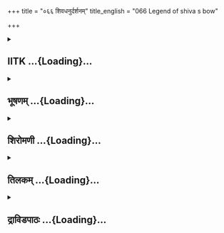 +++
title = "०६६ शिवधनुर्दर्शनम्"
title_english = "066 Legend of shiva s bow"

+++
<div caption="श्रीराम-हरिसीताराममूर्ति-घनपाठिभ्यां वचनम्" class="audioEmbed" src="https://archive.org/download/Ramayana-recitation-Sriram-harisItArAmamUrti-Ghanapaati-v2/Kanda_1/Kanda_1_BK-066-Shiva_Dhanur_Dharshanam.mp3"></div>

<div class="js_include collapsed" newlevelforh1="2" title="IITK" unfilled url="/purANam/rAmAyaNam/audIchya-pAThaH/iitk/1_bAlakANDam/05-svayaMvaraH/066_shivadhanurdarshanam.md">
<details><summary><h2>IITK ...{Loading}...</h2></summary>

King Janaka honours Viswamitra, Rama and Lakshmana--narrates the story
about the bow of Mahadeva--declares he would give Sita in marriage to
Rama if he strings the bow.



### श्लोकः
#### मूलम्
ततः प्रभाते विमले कृतकर्मा नराधिपः।  
विश्वामित्रं महात्मानं आजुहाव सराघवम्॥1.66.1॥

#### शब्दार्थः
ततः thereafter, विमले in the pure light, प्रभाते of dawn, नराधिपः king, कृतकर्मा having performed daily devotions, सराघवम् together with two Raghavas, महात्मानम् magnanimous Visvamitra, आजुहाव invited.

#### आङ्ग्लानुवादः
The day dawned bright and clear when the king (Janaka) performed his daily routine rites and welcomed the great Viswamitra with the two Raghavas (Rama and Lakshmana).



### श्लोकः
#### मूलम्
तमर्चयित्वा धर्मात्मा शास्त्रदृष्टेन कर्मणा।  
राघवौ च महात्मानौ तदा वाक्यमुवाच ह॥1.66.2॥

#### शब्दार्थः
धर्मात्मा virtuous Janaka, तम् that, Visvamitra, महात्मानौ magnanimous, राघवौ च Rama and Lakshmana, शास्त्रदृष्टेन in accordance with scriptures, कर्मणा acts, अर्चयित्वा having paid homage, तदा then, वाक्यम् words, उवाच ह spoke.

#### आङ्ग्लानुवादः
The virtuous Janaka paid respects to Viswamitra and the highsouled Rama and Lakshmana in accordance with the sastras and spokeः



### श्लोकः
#### मूलम्
भगवन् स्वागतं तेऽस्तु किं करोमि तवानघ।  
भवानाज्ञापयतु मामाज्ञाप्यो भवता ह्यहम्॥1.66.3॥

#### शब्दार्थः
भगवन् O Venerable one, ते to you, स्वागतम् अस्तु welcome, अनघ O Sinless one, तव to you, किम् करोमि what shall I do, भवान् you, माम् me, आज्ञापयतु my command, अहम् I, भवता by you, आज्ञाप्यः हि worthy of being commanded.

#### आङ्ग्लानुवादः
"Welcome, O Venerable one O Irreproachable one what can I do for you? Worthy of being commanded, I seek your orders.



### श्लोकः
#### मूलम्
एवमुक्तस्स धर्मात्मा जनकेन महात्मना।  
प्रत्युवाच मुनिर्वीरं वाक्यं वाक्यविशारदः॥1.66.4॥

#### शब्दार्थः
महात्मना by the magnanimous, जनकेन by Janaka, एवम् thus, उक्तः having been spoken, धर्मात्मा virtuous, वाक्यविशारदः wellversed in speech, सः that, मुनिः ascetic, वीरम्  addressing that warrior, वाक्यम् words, प्रत्युवाच replied.

#### आङ्ग्लानुवादः
At the words of the magnanimous Janaka, the virtuous sage wellversed in speech replied to the heroic kingः



### श्लोकः
#### मूलम्
पुत्रौ दशरथस्येमौ क्षत्रियौ लोकविश्रुतौ।  
द्रुष्टुकामौ धनु श्श्रेष्ठं यदेतत्वयि तिष्ठति॥1.66.5॥

#### शब्दार्थः
दशरथस्य Dasaratha's, पुत्रौ sons, क्षत्रियौ kshatriyas, लोकविश्रुतौ renowned in the world, इमौ these two, यत् धनुः श्रेष्ठम् that great bow,  त्वयि in you, तिष्ठति remaining, एतत् that one, द्रुष्टुकामौ are eager to see.

#### आङ्ग्लानुवादः
Dasaratha's sons, (Rama and Lakshmana), kshatriyas renowned in the world are eager to see that great bow in your possession.



### श्लोकः
#### मूलम्
एतद्दर्शय भद्रं ते कृतकामौ नृपात्मजौ।  
दर्शनादस्य धनुषो यथेष्टं प्रतियास्यतः॥1.66.6॥

#### शब्दार्थः
एतत् this bow, दर्शय show, ते भद्रं prosperity to you, अस्य धनुषः this bow's, दर्शनात् on seeing it, कृतकामौ having fulfilled their desire, नृपात्मजौ these two princes, यथेष्टम् as they wish, प्रतियास्यतः will return.

#### आङ्ग्लानुवादः
Be blessed. Show this great bow to the princes. This is their desire. Once it is fulfilled, they will go back.



### श्लोकः
#### मूलम्
एवमुक्तस्तु जनकः प्रत्युवाच महामुनिम्।  
श्रूयतामस्य धनुषो यदर्थमिह तिष्ठति॥1.66.7॥

#### शब्दार्थः
एवम् thus, उक्तः having been addressed, जनकः Janaka, महामुनिम् mighty ascetic, प्रत्युवाच replied, इह here, यदर्थम् what for, तिष्ठति deposited, अस्य this, धनुषः an account of bow, श्रूयताम् let it be heard.

#### आङ्ग्लानुवादः
Thus addressed by the mighty ascetic Janaka replied, "I shall tell you how this bow came to be deposited here".



### श्लोकः
#### मूलम्
देवरात इति ख्यातो निमेष्षष्ठो महीपतिः।  
न्यासोऽयं तस्य भगवन् हस्ते दत्तो महात्मना॥1.66.8॥

#### शब्दार्थः
भगवन् O Adorable one,  निमेः from Nimi, षष्ठः sixth one in generation, देवरात इति named Devarata, ख्यातः famous, महीपतिः इति (was) a king, सः अयम् this bow, तस्य that king's, हस्ते in the hands, न्यासः in trust, महात्मना by exalted (Shiva), दत्तः given.

#### आङ्ग्लानुवादः
"O Adorable one there was a famous king named Devarata, sixth in line from Nimi. This bow was kept with him in trust by the exalted lord (Shiva).



### श्लोकः
#### मूलम्
दक्षयज्ञवधे पूर्वं धनुरायम्य वीर्यवान्।  
रुद्रस्तु त्रिदशान् रोषात्सलीलमिदमब्रवीत्॥1.66.9॥

#### शब्दार्थः
पूर्वम् formerly, दक्षयज्ञवधे at the time of destruction of Daksha's sacrifice, वीर्यवान् possessing great prowess, रुद्रः Rudra, धनुः bow, आयम्य lifting, त्रिदशान् addressing devatas, रोषात् from anger, सलीलम् sportively, इदम् these words, अब्रवीत् spoke.

#### आङ्ग्लानुवादः
Earlier at the time of destruction of Daksha's sacrifice, Rudra endowed with  great  
prowess lifted this bow sportively and spoke to the gods.



### श्लोकः
#### मूलम्
यस्माद्भागार्थिनो भागान्नाकल्पयत मे सुराः।  
वराङ्गाणि महार्हाणि धनुषा शातयामि वः॥1.66.10॥

#### शब्दार्थः
सुराः O Devatas, भागार्थिनः desiring your share, मे to me, यस्मात् for which reason, भागान् share, नाकल्पयत did not provide, वः your, महार्हाणि highly worthy, वराङ्गाणि beautiful  limbs, धनुषा with bow, शातयामि sever.

#### आङ्ग्लानुवादः
'O gods in your anxiety to partake your share of the sacrifie, you have failed to provide mine in the sacrificial offerings. Therefore, I shall sever your jewelled heads and beautiful limbs with this bow'.



### श्लोकः
#### मूलम्
ततो विमनसस्सर्वे देवा वै मुनिपुङ्गव।  
प्रसादयन्ति देवेशं तेषां प्रीतोऽभवद्भवः॥1.66.11॥

#### शब्दार्थः
मुनिपुङ्गव O Eminent ascetic, ततः thereater, सर्वे all, देवाः devatas, विमनसः with dejected  minds, देवेशम् lord of devatas, Siva, प्रसादयन्ति propitiated, भवः Siva, तेषाम् in their matter, प्रीतः अभवत् was pleased.

#### आङ्ग्लानुवादः
"O Eminent ascetic thereafter all the gods with agitated minds propitiated lord of the gods, Siva and he was pleased with them.



### श्लोकः
#### मूलम्
प्रीतियुक्तस्स सर्वेषां ददौ तेषां महात्मनाम्।  
तदेतद्देवदेवस्य धनूरत्नं महात्मनः।  
न्यासभूतं तदा न्यस्तमस्माकं पूर्व के विभो॥1.66.12॥

#### शब्दार्थः
सः Maheswara, प्रीतियुक्तः wellpleased, तेषाम् महात्मनाम् with those magnanimous ones, ददौ gave, विभो O Lord, महात्मनः of the exalted, देवदेवस्य lord of devatas, Siva's, तत् एतत्  धनूरत्नम् that gem of weapons, तदा then, अस्माकम् our, पूर्वके with the ancestor, न्यासभूतम् in trust, न्यस्तम् deposited.

#### आङ्ग्लानुवादः
O Lord that gem of a bow belonging to Siva was given to the great gods who in turn got it deposited in trust with our ancestor.



### श्लोकः
#### मूलम्
अथ मे कृषतः क्षेत्रं लाङ्गूलादुत्थिता मया।  
क्षेत्रं शोधयता लब्धा नाम्ना सीतेति विश्रुता॥1.66.13॥

#### शब्दार्थः
अथ thereafter, मे my, क्षेत्रम् the sacrificial ground, कृषतः while I was ploughing, लाङ्गूलात् by the blade of plough, उत्थिता lifted, नाम्ना by name, सीतेति Sita, विश्रुता wellknown, क्षेत्रम् that sacrificial ground, शोधयता purifying, मया by me, लब्धा obtained.

#### आङ्ग्लानुवादः
Thereupon while I was ploughing and cleaing the (sacrificial) ground, Sita, a wellknown name, was lifted up by the blade of the plough. Thus she was obtained by  
me.



### श्लोकः
#### मूलम्
भूतलादुत्थिता सा तु व्यवर्धत ममात्मजा।  
वीर्यशुल्केति मे कन्या स्थापितेयमयोनिजा॥1.66.14॥

#### शब्दार्थः
भूतलात् from the earth, उत्थिता has arisen, सा she, मम my, आत्मजा daughter, व्यवर्धत grew, अयोनिजा not born through womb (without mother), इयम् this, कन्या this maiden, वीर्यशुल्का prowess as marriage present, मे by me, स्थापिता established.

#### आङ्ग्लानुवादः
Arisen from the earth and not from a mother's womb, she grew up as my daughter. I made a stipulation that (this shall be the means to win this maiden as a gift) this shall be given in marriage only to the prince whose prowess is fully tried.



### श्लोकः
#### मूलम्
भूतलादुत्थितां तां तु वर्धमानां ममात्मजाम्।  
वरयामासुरागम्य राजानो मुनिपुंगव॥1.66.15॥

#### शब्दार्थः
मुनिपुङ्गव O Eminent ascetic, भूतलात् from the earth, उत्थिताम् arisen, वर्धमानां growing, ताम् that, आत्मजाम् my daughter, राजानः kings, आगम्य having arrived, वरयामासुः had sought.

#### आङ्ग्लानुवादः
O Eminent ascetic arisen from the earth and reared as my daughter, she has been sought after in marriage by many princes.



### श्लोकः
#### मूलम्
तेषां वरयतां कन्यां सर्वेषां पृथिवीक्षिताम्।  
वीर्यशुल्केति भगवन् न ददामि सुतामहम्॥1.66.16॥

#### शब्दार्थः
भगवन् O Worshipful one, तेषाम् सर्वेषाम् for all those, पृथिवीक्षिताम् monarchs, कन्याम् maiden,  वरयताम् seeking, वीर्यशुल्केति prowess as marriage offer, so, अहम् I, सुताम् daughter, न ददामि do not give.

#### आङ्ग्लानुवादः
O Worshipful one all those monarchs sought this maiden but I did not offer my daughter saying that the 'marriage offer' could be made only through the tried and tested prowess of a suitor.



### श्लोकः
#### मूलम्
ततस्सर्वे नृपतयस् समेत्य मुनिपुंगव।  
मिथिलामभ्युपागम्य वीर्यजिज्ञासवस्तदा॥1.66.17॥

#### शब्दार्थः
मुनिपुङ्गव O Preeminent among ascetics, ततः afterwards, सर्वे all, नृपतयः kings, समेत्य met together, तदा then, वीर्यजिज्ञासवः desirous of testing their prowess, मिथिलाम् to  Mithila, अभ्युपागम्य having come.

#### आङ्ग्लानुवादः
O Preeminent among ascetics thereafter many kings together came to Mithila to test their prowess.



### श्लोकः
#### मूलम्
तेषां जिज्ञासमानानां वीर्यं धनुरुपाहृतम्।  
न शेकुर्ग्रहणे तस्य धनुषस्तोलनेऽपि वा॥1.66.18॥

#### शब्दार्थः
वीर्यम् their strength, जिज्ञासमानानाम् of those who were curious to know, तेषाम् for them, धनुः bow, उपाहृतम् has been brought, तस्य that, धनुषः bow's, ग्रहणे in grasp, तोलनेऽपि in lifting (and measuring its weight), न शेकुः not competent.

#### आङ्ग्लानुवादः
The bow was brought and placed before those who were curious to test their strength  
but none was able to grasp or lift the bow.



### श्लोकः
#### मूलम्
तेषां वीर्यवतां वीर्यमल्पं ज्ञात्वा महामुने ।  
प्रत्याख्याता नृपतयस्तन्निबोध तपोधन॥1.66.19॥

#### शब्दार्थः
महामुने O Mighty ascetic, तेषाम् वीर्यवताम् of those mighty kings', वीर्यम् strength, अल्पम् little, ज्ञात्वा after recognising, नृपतयः kings, प्रत्याख्याताः have been rejected, तपोधन O Maharshi, तत् that point, निबोध come to know.

#### आङ्ग्लानुवादः
O great ascetic I knew those mighty kings had little strength, so rejected them.



### श्लोकः
#### मूलम्
ततः परमकोपेन राजानो नृपपुङ्गव।  
न्यरुंधन्मिथिलां सर्वे वीर्यसंदेहमागताः॥1.66.20॥

#### शब्दार्थः
मुनिपुङ्गव O Mighty ascetic, ततः thereafter, सर्वे all, राजानः kings, वीर्यसन्देहम् entertaining doubt about their strength, आगताः have come, परमकोपेन inflammed with anger, मिथिलाम् Mithila, न्यरुन्धन् surrounded.

#### आङ्ग्लानुवादः
O Mighty ascetic, thereafter all the kings doubting their own strength in stringing the bow were inflamed with anger and laid siege on Mithila.



### श्लोकः
#### मूलम्
आत्मानमवधूतं ते विज्ञाय नृपपुङ्गवाः।  
रोषेण महताऽऽविष्टाः पीडयन्मिथिलां पुरीम्॥1.66.21॥

#### शब्दार्थः
ते those, नृपपुङ्गवाः eminent kings, आत्मानम् them, अवधूतम् have been insulted, विज्ञाय knowing, महता with great, रोषेण (कोपेन) with anger, आविष्टाः filled, मिथिलां पुरीम् city of Mithila, पीडयन् while tormenting.

#### आङ्ग्लानुवादः
Those eminent kings felt humiliated. Inflamed with anger, they tormented the city of Mithila.



### श्लोकः
#### मूलम्
ततस्संवत्सरे पूर्णे क्षयं यातानि सर्वशः।  
साधनानि मुनिश्रेष्ठ ततोऽहं भृशदुःखितः॥1.66.22॥

#### शब्दार्थः
मुनिश्रेष्ठ O Best among ascetics, ततः afterwards, संवत्सरे when one year, पूर्णे was completed, सर्वशः from every where, साधनानि all means of living, क्षयं यातानि were deteriorated, ततः thereafter, अहम् I, भृशदुःखितः was greatly aggrieved.

#### आङ्ग्लानुवादः
O Best among ascetics thus one year passed. Everywhere in the city all the means of living were exhausted. I felt deeply sad over this situation.



### श्लोकः
#### मूलम्
ततो देवगणान् सर्वान् तपसाऽहं प्रसादयम्।  
ददुश्च परमप्रीता श्चतुरङ्गबलं सुराः॥1.66.23॥

#### शब्दार्थः
ततः thereafter, अहम् I, तपसा by austerities, सर्वान् all, देवगणान् multitude of devatas, प्रसादयम् propitiated them, सुराः devatas, परमप्रीताः were highly pleased, चतुरङ्गबलम् (divine) army of four divisions, ददुः gave.

#### आङ्ग्लानुवादः
Thereafter, I propitiated the gods by my austerities. Highly pleased, they gave me an army of four divisions (chariots, elephants, horses and infantry ).



### श्लोकः
#### मूलम्
ततो भग्ना नृपतयो हन्यमाना दिशो ययुः।  
अवीर्या वीर्यसन्दिग्धास् सामात्याः पापकर्मणः॥1.66.24॥

#### शब्दार्थः
ततः thereafter, अवीर्याः those without energy, वीर्यसन्दिग्धाः doubtful about their energy, पापकर्मणः the wicked, नृपतयः kings, हन्यमानाः were being beaten, भग्नाः broken, सामात्याः with their ministers, दिशः in different directions, ययुः fled away.

#### आङ्ग्लानुवादः
Then those wicked kings who were exhausted were doubtful about their energy. They were beaten and defeated. They fled away along with their ministers in different directions.



### श्लोकः
#### मूलम्
तदेतन्मुनिशार्दूल धनुः परमभास्वरम्।  
रामलक्ष्मणयोश्चापि दर्शयिष्यामि सुव्रत॥1.66.25॥

#### शब्दार्थः
सुव्रत one faithful to vows, मुनिशार्दूल O Best among ascetics, तत् एतत् परमभास्वरम् his highly effulgent, धनुः bow, रामलक्ष्मणयोश्चापि for Rama and Lakshmana also, दर्शयिष्यामि will show.

#### आङ्ग्लानुवादः
O Sage you are a tiger among asceties, you are faithful to your vows, I shall show this effulgent bow to your Rama and Lakshmana .



### श्लोकः
#### मूलम्
यद्यस्य धनुषो रामः कुर्यादारोपणं मुने।  
सुतामयोनिजां सीतां दद्यां दाशरथेरहम्॥1.66.26॥

#### शब्दार्थः
मुने O Sage, रामः Rama, अस्य this, धनुषः bow's, आरोपणम् lifting, कुर्याद्यदि if he could do, अयोनिजाम् this girl born without a mother, सुताम् daughter, सीताम् Sita, अहम् I, दाशरथेः for Rama, दद्याम् shall give.

#### आङ्ग्लानुवादः
O Sage if Rama could lift and string this bow I shall give my daughter Sita, not born from a woman, to him (son of Dasaratha)".  

### समाप्तिः
 श्रीमद्रामायणे वाल्मीकीय आदिकाव्ये बालकाण्डे षट्षष्टितमस्सर्गः॥  
Thus ends the sixtysixth sarga of Balakanda of the holy Ramayana the first epic composed by sage Valmiki.

</details>
</div>
<div class="js_include collapsed" newlevelforh1="2" title="भूषणम्" unfilled url="/purANam/rAmAyaNam/audIchya-pAThaH/TIkA/bhUShaNa_iitk/1_bAlakANDam/05-svayaMvaraH/066_shivadhanurdarshanam.md">
<details><summary><h2>भूषणम् ...{Loading}...</h2></summary>



ततः प्रभाते विमले कृतकर्मा नराधिपः ।  

विश्वामित्रं महात्मानमाजुहाव सराघवम्  ॥  १।६६।१  ॥   

एवं स्वमातृशापमोचनघटकत्वकृतोपकारस्मृत्या शतानन्दप्रतिपादितेन
प्रासङ्गिकेन विश्वामित्रचरित्रेण उपकारकगुरुवैभवो ज्ञेयः, कामक्रोधौ
सर्वदा दुर्निरोधौ, जितकामक्रोध एव ब्राह्मणोत्तमः, ब्राह्मण्यं च न
सुलभम्, ब्रह्मविदपचारः सर्वारम्भनिरोधकः इत्यादिव्यञ्जितमिति
प्रबन्धगतवस्तुना वस्तुध्वनिः । अथ स्वयमेव समस्तजनरक्षणावसरप्रतीक्षो
भगवान् देवशरणागतिं व्याजीकृत्य रावणवघायावतीर्णस्तदवान्तरोपायभूतां
वेदवत्यवतारे स्वतः कृतसङ्कल्पां लक्ष्मीं तुल्यशीलवयोवृत्ताभिजनैव कन्या
वरणीयेत्यमुमर्थविशेषं प्रवर्तयिष्यन् जनककुले ऽवतार्य तत्परिणयनाय
प्रवृत्तस्तत्प्रीणनाय ताटकाताटकेयादिदुष्टवधं
कौशिकाध्वरत्राणाहल्याशापमोक्षादिरूपं शिष्टपरिपालनं च विधाय
साक्षात्सीतालाभोपायाय यतत इत्याह--ततः प्रभात इत्यादिना सर्गद्वयेन  ॥ 
१।६६।१  ॥   

  

तमर्चयित्वा धर्मात्मा शास्त्रदृष्टेन कर्मणा ।  

राघवौ च महात्मानौ तदा वाक्यमुवाच ह  ॥  १।६६।२  ॥   

भगवन् स्वागतं ते ऽस्तु किं करोमि तवानघ ।  

भवानाज्ञापयतु मामाज्ञाप्यो भवता ह्यहम्  ॥  १।६६।३  ॥   

एवमुक्तस्तु धर्मात्मा जनकेन महात्मना ।  

प्रत्युवाच मुनिर्वीरं वाक्यं वाक्यविशारदः  ॥  १।६६।४  ॥   

तमिति । राघवौ चार्चयित्वेत्यन्वयः । कर्मणा अर्घ्यप्रदानादिना  ॥  १।६६।२४
 ॥   

  

पुत्रौ दशरथस्येमौ क्षत्रियौ लोकविश्रुतौ ।  

द्रष्टुकामौ धनुःश्रेष्ठं यदेतत्त्वयि तिष्ठति  ॥  १।६६।५  ॥   

द्रष्टुकामौ, भवत इति शेषः  ॥  १।६६।५  ॥   

  

एतद्दर्शय भद्रं ते कृतकामौ नृपात्मजौ ।  

दर्शनादस्य धनुषो यथेष्टं प्रतियास्यतः  ॥  १।६६।६  ॥   

एवमुक्तस्तु जनकः प्रत्युवाच महामुनिम्  ॥  १।६६।७  ॥   

अस्य दर्शनादेव कृतकामौ भूत्वा प्रतियास्यत इत्यन्वयः  ॥  १।६६।६,७  ॥   

  

श्रूयतामस्य धनुषो यदर्थमिह तिष्ठति  ॥  १।६६।८  ॥   

श्रूयतामिति । धनुः यदर्थं यत्प्रयोजनाय । इह अस्मद्गृहे, तिष्ठति । अस्य
धनुषः तत्प्रयोजनं श्रूयतामित्यर्थः  ॥  १।६६।८  ॥   

  

देवरात इति ख्यातो निमेष्षष्ठो महीपतिः ।  

न्यासो ऽयं तस्य भगवन् हस्ते दत्तो महात्मना  ॥  १।६६।९  ॥   

निमेः जनककूटस्थस्य । न्यासः निक्षेपरूपम्  ॥  १।६६।९  ॥   

  

दक्षयज्ञवधे पूर्वं धनुरायम्य वीर्यवान् ।  

रुद्रस्तु त्रिदशान् रोषात् सलीलमिदमब्रवीत्  ॥  १।६६।१०  ॥   

उक्तमर्थं विवृणोति--दक्षेत्यादिना । आयम्य आकृष्य  ॥  १।६६।१०  ॥   

  

यस्माद्भागार्थिनो भागान्नाकल्पयत मे सुराः ।  

वराङ्गाणि महार्हाणि धनुषा शातयामि वः  ॥  १।६६।११  ॥   

भागार्थिनः स्विष्टकृदादिभागार्थिनः । मे ममेत्यन्वयः । वराङ्गाणि शिरांसि
। अत्र तस्मादित्युपस्कार्यम् । शातयामि छिनद्मि  ॥  १।६६।११  ॥   

  

ततो विमनसः सर्वे देवा वै मुनिपुङ्गव ।  

प्रसादयन्ति देवेशं तेषां प्रीतो ऽभवद्भवः  ॥  १।६६।१२  ॥   

विमनसः दीनाः । भवः रुद्रः  ॥  १।६६।१२  ॥   

  

प्रीतियुक्तः स सर्वेषां ददौ तेषां महात्मनाम् ।  

तदेतद्देवदेवस्य धनूरत्नं महात्मनः ।  

न्यासभूतं तदा न्यस्तमस्माकं पूर्वके विभो  ॥  १।६६।१३  ॥   

ददौ धनुरिति शेषः । धनूरत्नं धनुःश्रेष्ठम् । पूर्वके देवराते । न्यासभूतं
न्यस्तम्, देवैरिति शेषः  ॥  १।६६।१३  ॥   

  

अथ मे कृषतः क्षेत्रं लाङ्गलादुत्थिता मया ।  

क्षेत्रं शोधयता लब्धा नाम्ना सीतेति विश्रुता  ॥  १।६६।१४  ॥   

अथेति । अथ वृत्तान्तान्तरारम्भे । क्षेत्रं यागभूमिम् । मे कृषतः मयि
कर्षतीत्यर्थः । चयनार्थमिति शेषः । ऽलाङ्गलं पवीरवमिति द्वाभ्यामृषभेण
कृषतिऽ इत्यादिशास्त्रात् । लाङ्गलात् लाङ्गलपद्धतेरित्यर्थः । उत्थितेति,
कन्येति शेषः । सा च क्षेत्रं शोधयता मया लब्धेति हेतोर्नाम्ना सीतेति
विश्रुता आसीत् । सीता लाङ्गलपद्धतिः । सीतायां जातत्वात्सीतेत्युच्यते  ॥ 
१।६६।१४  ॥   

  

भूतलादुत्थिता सा तु व्यवर्द्धत ममात्मजा ।  

वीर्यशुल्केति मे कन्या स्थापितेयमयोनिजा  ॥  १।६६।१५  ॥   

भूतला दुत्थितां तां तु वर्द्धमानां ममात्मजाम् ।  

वरयामासुरागम्य राजानो मुनिपुङ्गव  ॥  १।६६।१६  ॥   

तेषां वरयतां कन्यां सर्वेषां पृथिवीक्षिताम् ।  

वीर्यशुल्केति भगवन् न ददामि सुतामहम्  ॥  १।६६।१७  ॥   

व्यवर्द्धत मत्कृतपोषणादिति शेषः । अतो ममात्मजा । वीर्यं धनुरारोपणं तदेव
शुल्कं मूल्यं यस्याः सा वीर्यशुल्का । इति हेतौ ।
वीर्यशुल्कत्वात्स्थापिता न कस्मैचिद्दत्तेति भावः  ॥  १।६६।१५१७  ॥   

  

ततः सर्वे नृपतयः समेत्य मुनिपुङ्गव ।  

मिथिलामभ्युपागम्य वीर्यजिज्ञासवस्तदा  ॥  १।६६।१८  ॥   

वीर्यजिज्ञासवः धनुःसारजिज्ञासवः । अभवन्निति शेषः  ॥  १।६६।१८  ॥   

  

तेषां जिज्ञासमानानां वीर्यं धनुरुपाहृतम् ।  

न शेकुर्ग्रहणे तस्य धनुषस्तोलने ऽपि वा  ॥  १।६६।१९  ॥   

तेषामिति । वीर्यं जिज्ञासमानानां तेषां कृते धनुः उपाहृतं आनीतम् । ग्रहणे
धारणे । तोलने भारपरीक्षार्थं हस्तेन चालने  ॥  १।६६।१९  ॥   

  

तेषां वीर्यवतां वीर्यमल्पं ज्ञात्वा महामुने ।  

प्रत्याख्याता नृपतयस्तन्निबोध तपोधन  ॥  १।६६।२०  ॥   

तेषामिति । तन्निबोधेति तदित्यव्ययम् । तस्मात्कारणात् अनन्तरं यद्वृत्तं
तन्निबोधेत्यर्थः  ॥  १।६६।२०  ॥   

  

ततः परमकोपेन राजानो नृपपुङ्गव ।  

न्यरुन्धन् मिथिलां सर्वे वीर्यसन्देहमागताः  ॥  १।६६।२१  ॥   

वीर्यसन्देहं वीर्यशैथिल्यम्  ॥  १।६६।२१  ॥   

  

आत्मानमवधूतं ते विज्ञाय नृपपुङ्गवाः ।  

रोषेण महताविष्टाः पीडयन् मिथिलां पुरीम्  ॥  १।६६।२२  ॥   

मिथिलावरोधे निमित्तान्तरमाह--आत्मानमिति । ते नृपाः । आत्मानं स्वात्मानम्
। मया अवधूतं वीर्यशुल्ककरणेन तिरस्कृतं विज्ञाय, पीडयन् अपीडयन्  ॥ 
१।६६।२२  ॥   

  

ततः संवत्सरे पूर्णे क्षयं यातानि सर्वशः ।  

साधनानि मुनिश्रेष्ठ ततो ऽहं भृशदुःखितः  ॥  १।६६।२३  ॥   

साधनानि दुर्गरक्षण साधनानि  ॥  १।६६।२३  ॥   

  

ततो देवगणान् सर्वान् तपसा ऽहं प्रसादयम् ।  

ददुश्च परमप्रीताश्चतुरङ्गबलं सुराः  ॥  १।६६।२४  ॥   

प्रसादयं प्रासादयम्  ॥  १।६६।२४  ॥   

  

ततो भग्ना नृपतयो हन्यमाना दिशो ययुः ।  

अवीर्या वीर्यसन्दिग्धाः सामात्याः पापकर्मणः  ॥  १।६६।२५  ॥   

तदेतन्मुनिशार्दूल धनुः परमभास्वरम् ।  

रामलक्ष्मणयोश्चापि दर्शयिष्यामि सुव्रत  ॥  १।६६।२६  ॥   

यद्यस्य धनुषो रामः कुर्यादारोपणं मुने ।  

सुतामयोनिजां सीतां दद्यां दाशरथेरहम्  ॥  १।६६।२७  ॥   

इत्यार्षे श्रीरामायणे वाल्मीकीये आदिकाव्ये बालकाण्डे षट्षष्टितमः सर्गः
 ॥  ६६  ॥   

वीर्यसन्दिग्धाः सन्दिग्धवीर्याः । पापकर्मणः पापकर्माणः  ॥  १।६६।२५२७  ॥   

इति श्रीगोविन्दराजविरचिते श्रीरामायणभूषणे मणिमञ्जीराख्याने
बालकाण्डव्याख्याने  

षट्षष्टितमः सर्गः  ॥  ६६  ॥   

  



</details>
</div>
<div class="js_include collapsed" newlevelforh1="2" title="शिरोमणी" unfilled url="/purANam/rAmAyaNam/audIchya-pAThaH/TIkA/shiromaNI_iitk/1_bAlakANDam/05-svayaMvaraH/066_shivadhanurdarshanam.md">
<details><summary><h2>शिरोमणी ...{Loading}...</h2></summary>



राजवृत्तमाह तत इति । ततः
विश्वामित्रगमनोत्तरकालिकसान्ध्यकर्मपूर्वकशयनानन्तरं विमले अन्धकाररहिते
प्रभाते कृतकर्मा समापितसान्ध्यवन्दनादिक्रियः नराधिपो जनकः सराघवं
राघवसहितं महात्मानं विश्वामित्रमाजुहाव आह्वानेन स्वसमीपं प्रापयामास  ॥ 
१।६६।१  ॥   

  

तमिति । तदा विश्वामित्रागमनकाले एव धर्मात्मा जनकः शास्त्रदृष्टेन
शास्त्रबोधितेन कर्मणा क्रियया तं विश्वामित्रं महात्मानौ राघवौ
चार्चयित्वा वाक्यमुवाच । हशब्द एवार्थे  ॥  १।६६।२  ॥   

  

तद्वचनमेवाह भगवन्निति । हे भगवन् ते तव स्वागतमस्तु हे अनघ तव अहं किं
करोमि मां भवान् आज्ञापयतु हि यतो ऽहं भवता आज्ञाप्यः आज्ञापनार्हः  ॥ 
१।६६।३  ॥   

  

एवमिति । एवमनेन प्रकारेणैव महात्मना जनकेनोक्तः वाक्यविशारदो धर्मात्मा
मुनिश्रेष्ठो विश्वामित्रो वाक्यं प्रत्युवाच । तुशब्द एवार्थे  ॥  १।६६।४
 ॥   

  

तद्वाक्यमेवाह पुत्राविति । क्षत्रियौ नित्यं क्षत्रियत्वजातिविशिष्टौ
लोकविश्रुतौ सर्वलोकविख्यातौ यदेतत् श्रेष्ठं धनुः त्वयि त्वत्सन्निधौ
तिष्ठति तत् द्रष्टुकामौ इमौ दशरथस्य पुत्रौ आगच्छतामिति शेषः  ॥  १।६६।५
 ॥   

  

एतदिति । कृतकामौ प्रकटितधनुर्दर्शनविषयकेच्छावन्तौ नृपात्मजौ
एतद्भवत्स्थापितं धनुर्दर्शय "दृशेश्च" इति कर्मत्वम् । अस्य धनुषो
दर्शनात् इष्टमभीप्सितं यथा यथावत् प्रतियास्यतः प्राप्स्यतः  ॥  १।६६।६
 ॥   

  

एवमिति । एवमनेन प्रकारेणैवोक्तो जनकः महामुनिं विश्वामित्रं प्रत्युवाच ।
तत्प्रतिवचनमेवाह यदर्थं यत्कारणात् इह तिष्ठति धनुरिति शेषः तत्कारणं तुना
प्राप्तिप्रकारश्च श्रूयताम्  ॥  १।६६।७  ॥   

  

देवरात इति । हे भगवन् निमेर्निमिवंशोद्भवस्य सुकेतोरित्यर्थः राज्ञो यो
ज्येष्ठपुत्रः देवरात इति ख्यातो महीपतिः राजा तस्य महात्मनः हस्ते न्यासो
निक्षेपभूतः अयं चापः दत्तः दैवेः समर्पितः । किञ्च निमिपुत्रस्य मिथेरेव
देवरात इति नामान्तरम् । ऽनिमेः षष्ठऽ इति पाठे तु निमिं परित्यज्य षष्ठ
इत्यर्थः अत एव देवरातस्य सप्तमत्वेपि न क्षतिः । यद्वा न्यासः
नितरामासमन्ताद्भावेन अस्यन्ते रिपवो येन सः शत्रुनाशक इत्यर्थः
अन्यत्पूर्ववत् । युक्तश्चायमर्थः अन्यस्वामिके वस्तुनि
स्वातन्त्र्यानुपपत्तेः अत एव तद्धनुर्भञ्जनादिविषयिणी प्रवृत्तिर्नृपतेः
सङ्गच्छते  ॥  १।६६।८  ॥   

  

दानमेव सकारणं प्रतिपादयन्नाह दक्षेत्यादिभिः । पूर्वं पूर्वस्मिन् काले
दक्षयज्ञवधे दक्षयागविध्वंसं कर्तुं वीर्यवान् रुद्रः रोषात् क्रोधात्
सलीलमेव धनुः आयम्य आकृष्य त्रिदशान् देवान् इदमब्रवीत् तुशब्द एवार्थे ।
वधे इति हिंसार्थकवधधातुप्रकृतिकक्विबन्तप्रकृतिकचतुर्थ्यन्तम् सा च
"क्रियार्थोषपद " इति विहिता । सलीलमित्यनेन श्रमाभावः सूचितः  ॥  १।६६।९
 ॥   

  

तद्वचनमेवाह यस्मादिति । हे सुराः भागार्थिनो मे भागं यस्मात् नाकल्पयत
अकल्पयन्त तस्मान्महार्हाण्यतिपूजनीयानि वो युष्माकं वराङ्गनि शिरांसि
धनुषा शातयामि  ॥  १।६६।१०  ॥   

  

तत इति । ततः रुद्रवचनश्रवणानन्तरं हे मुनिपुङ्गव विमनसः सर्वे देवाः
देवेशं प्रसादयन्त प्रासादयन्त अतस्तेषां देवानामुपरि भवः प्रीतो ऽभवत्  ॥ 
१।६६।११  ॥   

  

प्रीतीति । महात्मनां सर्वेषां सुराणां प्रीतियुक्तः तद्विषयकप्रीतिविशष्टः
सः रुद्रः ददौ देवविध्वंसनायोत्थापितं धुनरिति शेषः । अर्धं पृथक् । तदिति
। हे विभो हे विश्वामित्र महात्मनः देवदेवस्य महादेवस्य न्यासभूतं
नितरामासः शत्रुविद्धंसानुकूलो व्यापारः तं भूतं प्राप्तं
शत्रुसंहारकमित्यर्थः । तदेतद्धनूरत्नं धनुःश्रेष्ठमस्माकं पूर्वके देवराते
तदा धनुःप्राप्तेरुत्तरकाले आन्यस्तमपुनर्ग्रहाय स्थापितं तस्मै
शिवाज्ञापितदेवैर्दत्तमित्यर्थः । एतदनुरोधेन ऽप्रीतश्च भगवानीशस्त्रिशूली
नीललोहितः । प्रददौ शत्रुनाशार्थं जनकायाद्भुतं धनुःऽ  

इत्येकविंशाध्यायपठितकूर्मवचनघटकीभूतददावित्यस्य देवैर्दापयामासेत्यर्यः
अन्तर्भावितणिजर्थः । ऽचापं शम्भोर्दयादत्तं कन्याशुल्कीकृतं मयाऽ इति
पाद्मपद्यघटकीभूतदत्तमित्यस्य दापितमित्यर्थः  ॥  १।६६।१२,१३  ॥   

  

धनुरागमनप्रकारं संवर्ण्य तत्स्थापनप्रयोजनं बोधयितुमाह अथेति । क्षेत्रं
कृषतः चयनार्थं क्षेत्रकर्षणं कुर्वतः मे मम लाङ्गलात्
लाङ्गलावयवपद्धतिभूसम्बन्धादुत्थिता प्रादुर्भूता कन्येति शेषः । अथानन्तरं
क्षेत्रं शोधयता क्षेत्रतृणाद्यपसरणं कुर्वता मम मया लब्धा दर्शनमात्रतः
स्वकन्यात्वेन स्वीकृतेत्यर्थः अत एव सीता इति नाम्ना विश्रुता प्रख्याता
सा आसीदिति शेषः । तथाच शास्त्रम् षड्गवेन कृषति । वृषभेण कृषतिऽ इत्यादि ।
ऽसीतालाङ्गलपद्धतिःऽ इति कोश्ाः लाङ्गलशब्देन तदवयवपद्धतिभूसम्बन्धलाभस्तु
लक्षणया बोध्यः  ॥  १।६६।१४  ॥   

  

भूतलादिति । भूतलादुत्थिता प्रादुर्भूता सा ममात्मजा तु व्यवर्धत विशेषेण
प्राकृतविलक्षणबलसौन्दर्यादिना वृद्धिं प्राप्नोत् इति हेतोः अयोनिजेयं मे
कन्या वीर्यशुल्का प्राकृतविलक्षणपराक्रममूल्या सती स्थापिता  ॥  १।६६।१५
 ॥   

  

भूतलादिति । हे मुनिपुङ्गव भूतलादेव उत्थितां प्रादुर्भूतां वर्धमानां
ममात्मजां तां सीतां राजानः आगत्य मत्समीपं प्राप्य वरयामासुः । तुशब्द
एवार्थे  ॥  १।६६।१६  ॥   

  

तेषामिति । हे भगवन् कन्यां वरयतां सर्वेषो तेषां पृथिवीक्षितामग्रे इयं
सुता वीर्यशुल्का इति हेतोः इमां सुतां कन्यामहं न ददामि दास्यामीत्युक्तं
मयेति शेषः  ॥  १।६६।१७  ॥   

  

तत इति । ततः मदुक्तिश्रवणानन्तरं हे मुनिपुङ्गव सर्वे नृपतयः समेत्यैकीभूय
मिथिलामभ्युपागम्य प्राप्य वीर्यं कन्यामूल्यभूतपराक्रमं जिज्ञासवः
ज्ञातुमिच्छवः आसन्निति शेषः । तदा तद्वीर्यजिज्ञासुत्वकाले वीर्यं
जिज्ञासमानानां तेषां राज्ञामग्रे शैवं धनुरुपाहृतमानीय स्थापितम् एतेन
उत्थाप्य धनुस्थापनमेव कन्याशुल्कमिति ध्वनितम् । तस्य धनुषो ग्रहणे
उत्थाप्य धारणे तोलने धनुर्भारविज्ञानाय हस्तेन चालने वा नैव शेकुः समर्था
बभूवुः नृपतय इति शेषः । अपिरेवार्थे । द्वयोः सम्मिलितान्वयः  ॥ 
१।६६।१८,१९  ॥   

  

तेषामिति । हे मुन हे तपोधन वीर्यवतां पराक्रमगर्ववतां तेषां नृपतीनां
वीर्यमल्पं ज्ञात्वा नृपतयः प्रत्याख्याताः भवद्भ्यः कन्यां न
दास्यामीत्युक्ताः । तत् मद्वर्णितं सर्वं निबोध जानीहि  ॥  १।६६।२०  ॥   

  

तत इति । हे मुनिपुङ्गव ततो मत्कर्तृकप्रत्याख्यानश्रवणानन्तरं
वीर्यसन्देहं मूल्यभूतस्वस्वपराक्रमातिवृद्धिमागताः तद्विषयकज्ञानं
प्राप्ताः सर्वे राजानः परमकोपेन मिथिलामरुन्धन्  ॥  १।६६।२१  ॥   

  

आत्मानमिति । हे मुनिपुङ्गव आत्मानमवधूतं धनुर्गौरवेण पराभूतं विज्ञाय महता
रोषेण आविष्टा युक्तास्ते नृपतयः मिथिलां पुरीं पीडयन् अपीडयन् ।
आगमशास्त्रस्यानित्यत्वादड्विरहः । एतेन तैर्युद्धमासीदिति व्यक्तम्  ॥ 
१।६६।२२  ॥   

  

तत इति । ततः तद्रोधनकालानन्तरं संवत्सरे पूर्णे सति सर्वशः साधनानि
निखिलयुद्धसामग्र्यः क्षयं जातानि ततः साधनक्षयात् हे मुनिश्रेष्ठ भृशं
दुःखितो ऽहं तपसा सर्वान् देवगणान् प्रसादयं प्रासादयम् । अड्विरहो
ऽनित्यत्वात् । ततः प्रसादनाद्धेतोः परमप्रीताः सुराः चतुरङ्गबलं ददुः ।
द्वयोः सम्मिलितान्वयः  ॥  १।६६।२३,२४  ॥   

  

तत इति । ततः तद्बलेन हन्यमाना अत एव भग्ना अवीर्या अल्पवीर्यवन्तः
वीर्यसन्दिग्धाः इदं वीर्यं मायाकृतं सत्यं वेति सन्देहवन्तः सामात्याः
अमात्यसहिताः पापकारिणः नृपतयो दिशो ययुः  ॥   

१।६६।२५  ॥   

तदिति । हे मुनिशार्दूल हे सुव्रत तदेतत्परमभास्वरं धनुः रामलक्ष्मणयोरपि
दर्शयिष्याम्येव । चशब्द एवार्थे  ॥  १।६६।२६  ॥   

  

दर्शने हेतुं वदन्नाह यदीति । हे मुने अस्य धनुष आरोपणं रामः यदि कुर्यात्
तर्हि अयोनिजां दाशरथेरेव योग्यां सीतां सुतामहं दाशरथये दद्याम् । दाशरथय
एवेति प्रत्यासत्त्या लब्धम् षष्ठीमहिम्ना योग्यामित्यध्याहृतम्
सम्प्रदानत्वाविवक्षया षष्ठी वा  ॥  १।६६।२७  ॥   

  

इति श्रीमद्वाल्मीकीयरामायणव्याख्याने रामायणशिरोमणौ बालकाण्डे षट्षष्टितमः
सर्गः  ॥  १।६६  ॥   

  

  



</details>
</div>
<div class="js_include collapsed" newlevelforh1="2" title="तिलकम्" unfilled url="/purANam/rAmAyaNam/audIchya-pAThaH/TIkA/tilaka_iitk/1_bAlakANDam/05-svayaMvaraH/066_shivadhanurdarshanam.md">
<details><summary><h2>तिलकम् ...{Loading}...</h2></summary>



कृतकर्मा कृतनित्यक्रियः  ॥  १।६६।१  ॥   

  

कर्मणा अर्घ्यपाद्यादिलक्षणेन राघवौ च सम्पूज्य वाक्यमुवाच । विश्वामित्रं
प्रतीति शेषः  ॥  १।६६।२  ॥   

  

आज्ञाप्य आज्ञापयितुं योग्यः । भवतेति कृत्यानां कर्तरि
षष्ठीविकल्पात्तृतीया । आगमनप्रयोजनं बोधनीय इति तात्पर्यम्  ॥  १।६६।३,४
 ॥   

  

द्रष्टुकामौ । आगतावित शेषः  ॥  १।६६।५  ॥   

  

कृतकामौ प्राप्तकामौ  ॥  १।६६।६  ॥   

  

ततो धनुर्वृत्तान्तमाह जनकः एवमिति । अस्य दिदृक्षितस्य धनुषः श्रूयताम् ।
आगमनादिवृत्तान्त इति शेषः । यदर्थं यत्प्रयोजनाय तिष्ठति तच्च श्रूयताम्
 ॥  १।६६।७  ॥   

निमिः कूटस्थः । तस्य ज्येष्ठः पुत्रो देवरातः । न्यासो निक्षेपः । अयम्
धनूरूपः । अपरे तु नितरामास्ते देवता यत्रेति व्युत्पत्त्या न्यासो
देवपूजास्थानम् । तत्पूजार्थं शत्रुवधार्थं च दत्त इत्यर्थः । निक्षेपपरतया
व्याख्याने तु निक्षेपस्य शुल्कीकरणमनुचितम् । भगवता तद्भङ्गे च
निक्षेपारक्षणप्रयुक्तदोषभागिता जनकस्य स्यादिति प्राहुः  ॥  १।६६।८  ॥   

  

कैर्दत्तस्तत्राह दक्षेत्यादि । दक्षयज्ञवध इति निमित्तसप्तमी । आयम्य
नमनसज्जीकरणपूर्वमाकृष्य । सलीलमिति वधविषयाप्रयासो द्योत्यते  ॥  १।६६।९
 ॥   

  

भागार्थिनः स्विष्टकृदादियज्ञभागार्थिनो मम भागं यतो नाकल्पयन्त सुराः ।
अतो वराङ्गानि शिरांसि । अकल्पयतेत्येकवचनमार्षम् । महार्हाणि
महापूजायोग्यानि  ॥  १।६६।१०  ॥   

  

विमनसो दीनाः । भवो रुद्रः  ॥  १।६६।११  ॥   

  

ददौ । संहारार्थं गृहीतं धनुरिति शेषः । देवदेवस्य रुद्रस्य । देवैर्लब्धं
धनूरत्नम्  ॥  १।६६।१२  ॥   

  

अस्मत्पूर्वजे देवराते । तैः शिवसहितैर्देवैर्न्यासभूतं देवपूजास्थानभूतं
न्यस्तम् दत्तम् । तदुक्तं कौर्म एकविंशे ऽध्याये "प्रीतश्च
भगवानीशस्त्रिशूली नीललोहितः । प्रददौ शत्रुनाशार्थं जनकायाद्भुतं धनुः  ॥ "
इति। पाद्मेऽपि च "चापं शम्भोर्दयादत्तं कन्याशुल्कीकृतं मया।" इति।
यदर्थमिह तिष्ठतीत्यस्याप्युत्तरं न्यासभूतमित्यन्तेन जातं पूजास्थानत्वेन
पूजार्थमित्यर्थलाभात्। अथेति। कृषत इति। अग्निचयनार्थमिति शेषः। "षड्गवेन
कृषति" इत्यादिशास्त्रात्। लाङ्गलाल्लाङ्गलपद्धतेरुत्थिता कन्येति शेषः
 ॥   

१।६६।१३  ॥   

यतः क्षेत्रं शोधयता सीताया लाङ्गलपद्धतेर्मया लब्धातो नाम्ना सीतेति
प्रसिद्धा । भूतलाद्यज्ञियात् । व्यवर्धत वृद्धिं प्राप्ता । पाद्मे ऽपि
"अथ लोकेश्वरी लक्ष्मीर्जनकस्य पुरे स्वतः । शुभक्षेत्रे हलोत्खाते तारे
चोत्तरफाल्गुने  ॥  अयोनिजा पद्मकरा बालार्कशतसन्निभा । सीतामुखे समुत्पन्ना
बालभावेन सुन्दरी  ॥  सीतामुखोद्भवात्सीता इत्यस्यै नाम चाकरोत् । ततो
ऽभूदौरसी तस्य उर्मिला नाम कन्यका  ॥ " इति  ॥   

१।६६।१४  ॥   

वीर्यशुल्का धनुःसज्जीकरणादिक्षमं वीर्यमेव शुल्कं मूल्यं यस्याः  ॥ 
१।६६।१५,१६  ॥   

  

न ददामि न प्रादाम्  ॥  १।६६।१७  ॥   

  

वीर्यम् धनुषः सारम् । जिज्ञासव इत्यस्याभूवन्निति शेषः । उपाहृतम् ।
दर्शितमानीयेत्यर्थः  ॥  १।६६।१८  ॥   

  

ग्रहणम् धारणम् । तोलनम् भारपरीक्षणार्थं हस्तेन चालनम्  ॥  १।६६।१९  ॥   

  

प्रत्याख्याताः । कन्या न दत्तेति यावत् । तदित्यव्ययम् । ततो ऽनन्तरं
यद्वृत्तं तन्निबोध जानीहि । तत इत्युत्तरान्वयि  ॥  १।६६।२०  ॥   

  

अरुन्धन्नपरुद्धवन्तः । वीर्यसन्देहं धनुरारोपणलक्षणवीर्यविषये ऽन्येषां
संदेहविषयत्वं गताः । अतो बलेनैव कन्यां ग्रहीष्याम इत्यरुन्धन्नित्यर्थः ।
ते च सर्वे नृपा आत्मानं स्वं स्वमात्मानं मे मयावधूतं वीर्यशुल्ककरणेन
तिरस्कृतं विज्ञाय  ॥  १।६६।२१  ॥   

  

रोषेणाविष्टा मिथिलामपीडयन् । अडभाव आर्षः । क्षयं यातानि । दुर्गस्थित्या
युद्धवशादिति शेषः  ॥  १।६६।२२  ॥   

  

साधनानि दुर्गरक्षणसाधनानि । प्रसादयम् प्रसादितवान् । लङ्यडभाव आर्षः  ॥ 
१।६६।२३  ॥   

  

सुरा ददुः । जगन्मातू रक्षणार्थं स्वकार्यसिद्ध्यर्थं चेदं बलदानम् । दिशो
ययुः । समूहं विसृज्येति शेषः  ॥  १।६६।२४  ॥   

  

अवीर्या अल्पवीर्याः । वीर्यसन्दिग्धाः सन्दिग्धस्ववीर्याः ।
आहिताग्न्यादित्वान्निष्ठायाः परनिपातः । तदेतदुक्तवृत्तान्तकम्  ॥ 
१।६६।२५,२६  ॥   

  

इति श्रीरामाभिरामे श्रीरामीये रामायणतिलके वाल्मीकीय आदिकाव्ये बालकाण्डे
षट्षष्टितमः सर्गः  ॥  ६६  ॥   

  



</details>
</div>
<div class="js_include collapsed" newlevelforh1="2" title="द्राविडपाठः" unfilled url="/purANam/rAmAyaNam/drAviDapAThaH/1_bAlakANDam/05-svayaMvaraH/066_shivadhanurdarshanam.md">
<details><summary><h2>द्राविडपाठः ...{Loading}...</h2></summary>


ततः प्रभाते विमले कृतकर्मा नराधिपः।  
विश्वामित्रं महात्मानमाजुहाव सराघवम् ॥ 1.66.1 ॥   
तमर्चयित्वा धर्मात्मा शास्त्रदृष्टेन कर्मणा।  
राघवौ च महात्मानौ तदा वाक्यमुवाच ह ॥ 1.66.2 ॥   
भगवन् स्वागतं तेऽस्तु किं करोमि तवानघ।  
भवानाज्ञापयतु मामाज्ञाप्यो भवता ह्यहम् ॥ 1.66.3 ॥   
एवमुक्तस्तु धर्मात्मा जनकेन महात्मना।  
प्रत्युवाच मुनिर्वीरं वाक्यं वाक्यविशारदः ॥ 1.66.4 ॥   
पुत्रौ दशरथस्येमौ क्षत्रियौ लोकविश्रुतौ।  
द्रष्टुकामौ धनुःश्रेष्ठं यदेतत्त्वयि तिष्ठति ॥ 1.66.5 ॥   
एतद्दर्शय भद्रं ते कृतकामौ नृपात्मजौ।  
दर्शनादस्य धनुषो यथेष्टं प्रतियास्यतः ॥ 1.66.6 ॥   
एवमुक्तस्तु जनकः प्रत्युवाच महामुनिम् ॥ 1.66.7 ॥   
श्रूयतामस्य धनुषो यदर्थमिह तिष्ठति ॥ 1.66.8 ॥   
देवरात इति ख्यातो निमेष्षष्ठो महीपतिः।  
न्यासोऽयं तस्य भगवन् हस्ते दत्तो महात्मना ॥ 1.66.9 ॥   
दक्षयज्ञवधे पूर्वं धनुरायम्य वीर्यवान्।  
रुद्रस्तु त्रिदशान् रोषात् सलीलमिदमब्रवीत् ॥ 1.66.10 ॥   
यस्माद्भागार्थिनो भागान्नाकल्पयत मे सुराः।  
वराङ्गाणि महार्हाणि धनुषा शातयामि वः ॥ 1.66.11 ॥   
ततो विमनसः सर्वे देवा वै मुनिपुङ्गव।  
प्रसादयन्ति देवेशं तेषां प्रीतोऽभवद्भवः ॥ 1.66.12 ॥   
तदेतद्देवदेवस्य धनूरत्नं महात्मनः।  
न्यासभूतं तदा न्यस्तमस्माकं पूर्वके विभो ॥ 1.66.13 ॥   
अथ मे कृषतः क्षेत्रं लाङ्गलादुत्थिता मया।  
क्षेत्रं शोधयता लब्धा नाम्ना सीतेति विश्रुता ॥ 1.66.14 ॥   
भूतलादुत्थिता सा तु व्यवर्द्धत ममात्मजा।  
वीर्यशुल्केति मे कन्या स्थापितेयमयोनिजा ॥ 1.66.15 ॥   
भूतला दुत्थितां तां तु वर्द्धमानां ममात्मजाम्।  
वरयामासुरागम्य राजानो मुनिपुङ्गव ॥ 1.66.16 ॥   
तेषां वरयतां कन्यां सर्वेषां पृथिवीक्षिताम्।  
वीर्यशुल्केति भगवन् न ददामि सुतामहम् ॥ 1.66.17 ॥   
ततः सर्वे नृपतयः समेत्य मुनिपुङ्गव।  
मिथिलामभ्युपागम्य वीर्यजिज्ञासवस्तदा ॥ 1.66.18 ॥   
तेषां जिज्ञासमानानां वीर्यं धनुरुपाहृतम्।  
न शेकुर्ग्रहणे तस्य धनुषस्तोलनेऽपि वा ॥ 1.66.19 ॥   
तेषां वीर्यवतां वीर्यमल्पं ज्ञात्वा महामुने।  
प्रत्याख्याता नृपतयस्तन्निबोध तपोधन ॥ 1.66.20 ॥   
ततः परमकोपेन राजानो नृपपुङ्गव।  
न्यरुन्धन् मिथिलां सर्वे वीर्यसन्देहमागताः ॥ 1.66.21 ॥   
आत्मानमवधूतं ते विज्ञाय नृपपुङ्गवाः।  
रोषेण महताविष्टाः पीडयन् मिथिलां पुरीम् ॥ 1.66.22 ॥   
ततः संवत्सरे पूर्णे क्षयं यातानि सर्वशः।  
साधनानि मुनिश्रेष्ठ ततोऽहं भृशदुःखितः ॥ 1.66.23 ॥   
ततो देवगणान् सर्वान् तपसाऽहं प्रसादयम्।  
ददुश्च परमप्रीताश्चतुरङ्गबलं सुराः ॥ 1.66.24 ॥   
ततो भग्ना नृपतयो हन्यमाना दिशो ययुः।  
अवीर्या वीर्यसन्दिग्धाः सामात्याः पापकर्मणः ॥ 1.66.25 ॥   
तदेतन्मुनिशार्दूल धनुः परमभास्वरम्।  
रामलक्ष्मणयोश्चापि दर्शयिष्यामि सुव्रत ॥ 1.66.26 ॥   
यद्यस्य धनुषो रामः कुर्यादारोपणं मुने।  
सुतामयोनिजां सीतां दद्यां दाशरथेरहम् ॥ 1.66.27 ॥   

</details>
</div>
